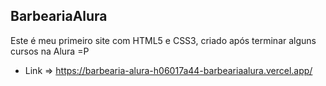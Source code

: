 ## BarbeariaAlura

Este é meu primeiro site com HTML5 e CSS3, criado após terminar alguns cursos na Alura =P

* Link => https://barbearia-alura-h06017a44-barbeariaalura.vercel.app/
